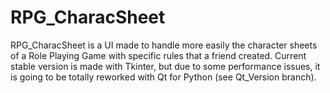 # RPG_CharacSheet

RPG_CharacSheet is a UI made to handle more easily the character sheets of a Role Playing Game with specific rules that a friend created. Current stable version is made with Tkinter, but due to some performance issues, it is going to be totally reworked with Qt for Python (see Qt_Version branch).
